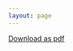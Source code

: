```yaml
---
layout: page
---
```


<a href="https://docs.google.com/document/d/1AC71A1FMyJHhr5vq0nIi9QmKOupml4BzDIg0AunFRRk/export?format=pdf">Download as pdf</a>
